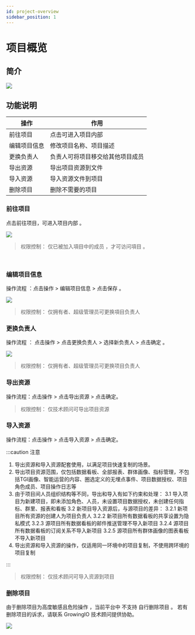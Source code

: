 ```yaml
---
id: project-overview
sidebar_position: 1
---
```


# 项目概览

## 简介[](#jian-jie)

![](https://gblobscdn.gitbook.com/assets%2F-M2qbZInaXgdm8kkNosp%2F-MkHAw35zOpUAKk8Gkij%2F-MkHB27R_bgbDcdnHI1T%2Fimage.png?alt=media&token=596d3c25-f30d-4d4e-b1a8-9628fc8f50fc)


## 功能说明[](#gong-neng-shuo-ming)

| 操作  | 作用  |
| --- | --- |
| 前往项目 | 点击可进入项目内部 |
| 编辑项目信息 | 修改项目名称、项目描述 |
| 更换负责人 | 负责人可将项目移交给其他项目成员 |
| 导出资源 | 导出项目资源到文件 |
| 导入资源 | 导入资源文件到项目 |
| 删除项目 | 删除不需要的项目 |


### 前往项目[](#qian-wang-xiang-mu)

点击前往项目，可进入项目内部 。

![](https://gblobscdn.gitbook.com/assets%2F-M2qbZInaXgdm8kkNosp%2F-MkHAw35zOpUAKk8Gkij%2F-MkHB74Z4qZwyZyVyaP-%2Fimage.png?alt=media&token=6195284a-bf25-4339-a1e7-8510d17dd950)

> 权限控制： 仅已被加入項目中的成员 ，才可访问項目 。

​
### 编辑项目信息[](#bian-ji-xiang-mu-xin-xi)

操作流程 ：点击操作 > 编辑项目信息 > 点击保存 。

![](https://gblobscdn.gitbook.com/assets%2F-M2qbZInaXgdm8kkNosp%2F-MkHAw35zOpUAKk8Gkij%2F-MkHBC16OvJjReQwgkUt%2Fimage.png?alt=media&token=f14b3fef-cb06-4010-943b-a33d474aa250)

> 权限控制： 仅拥有者、超级管理员可更换項目负责人


### 更换负责人[](#geng-huan-fu-ze-ren)

操作流程 ： 点击操作 > 点击更换负责人 > 选择新负责人 > 点击确定 。

![](https://gblobscdn.gitbook.com/assets%2F-M2qbZInaXgdm8kkNosp%2F-MkHAw35zOpUAKk8Gkij%2F-MkHBHGojX9wefK_F5iV%2Fimage.png?alt=media&token=2a087fef-0ab2-46db-8a8f-51ef489d0219)

> 权限控制： 仅拥有者、超级管理员可更换项目负责人

### 导出资源[](#dao-chu-zi-yuan)
操作流程：点击操作 > 点击导出资源 > 点击确定。


> 权限控制： 仅技术顾问可导出项目资源

### 导入资源[](#dao-chu-zi-yuan)
操作流程：点击操作 > 点击导入资源 > 点击确定。

:::caution 注意

1. 导出资源和导入资源配套使用，以满足项目快速复制的场景。
2. 导出项目资源范围，仅包括数据看板、全部报表、群体画像、指标管理，不包括TGI画像、智能运营的内容、圈选定义的无埋点事件、项目数据授权、项目角色成员、项目操作日志等
3. 由于项目间人员组织结构等不同，导出和导入有如下约束和处理：
    3.1 导入项目为新建项目，即未添加角色、人员，未设置项目数据授权，未创建任何指标、群里、报表和看板
    3.2 新项目导入资源后，与源项目的差异：
        3.2.1 新项目所有资源的创建人为项目负责人
        3.2.2 新项目所有数据看板的共享设置为隐私模式
        3.2.3 源项目所有数据看板的邮件推送管理不导入新项目
        3.2.4 源项目所有数据看板的订阅关系不导入新项目
        3.2.5 源项目所有群体画像的图表看板不导入新项目
4. 导出资源和导入资源的操作，仅适用同一环境中的项目复制，不使用跨环境的项目复制

:::

> 权限控制： 仅技术顾问可导入资源到项目

### 删除项目[](#shan-chu-xiang-mu)

由于删除项目为高度敏感且危险操作 ，当前平台中 不支持 自行删除项目 。 若有删除项目的诉求，请联系 GrowingIO 技术顾问提供协助。

![](https://gblobscdn.gitbook.com/assets%2F-M2qbZInaXgdm8kkNosp%2F-MkHAw35zOpUAKk8Gkij%2F-MkHBOs_OoFmFdC-flhp%2Fimage.png?alt=media&token=87d6674a-57d4-45e0-9075-da3fd4e6ff46)
